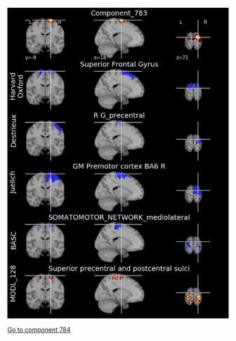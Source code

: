 


![783](preliminary/783.jpg "Component 783")

[Go to component 784](https://parietal-inria.github.io/MODL_atlas/1024/784 "Component 784")